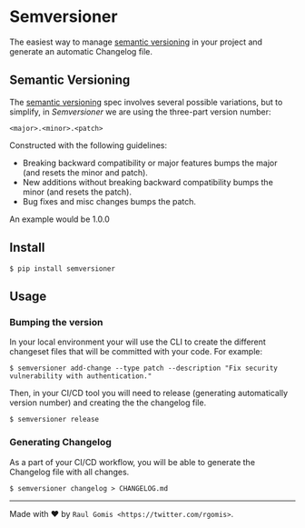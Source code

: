# Semversioner
The easiest way to manage [semantic versioning](https://semver.org/) in your project and generate an automatic Changelog file.

## Semantic Versioning
The [semantic versioning](https://semver.org/) spec involves several possible variations, but to simplify, in _Semversioner_ we are using the three-part version number:

`<major>.<minor>.<patch>`

Constructed with the following guidelines:
- Breaking backward compatibility or major features bumps the major (and resets the minor and patch).
- New additions without breaking backward compatibility bumps the minor (and resets the patch).
- Bug fixes and misc changes bumps the patch.

An example would be 1.0.0

## Install

```shell
$ pip install semversioner
```

## Usage

### Bumping the version

In your local environment your will use the CLI to create the different changeset files that will be committed with your code. For example:
```shell
$ semversioner add-change --type patch --description "Fix security vulnerability with authentication."
```

Then, in your CI/CD tool you will need to release (generating automatically version number) and creating the the changelog file. 
```shell
$ semversioner release
```

### Generating Changelog

As a part of your CI/CD workflow, you will be able to generate the Changelog file with all changes.

```shell
$ semversioner changelog > CHANGELOG.md
```

---
Made with ♥ by `Raul Gomis <https://twitter.com/rgomis>`.